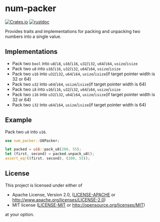 # num-packer

[![Crates.io](https://img.shields.io/crates/v/num-packer.svg)](https://crates.io/crates/num-packer)
[![rustdoc](https://img.shields.io/badge/Doc-num_packer-green.svg)](https://docs.rs/num-packer/)

Provides traits and implementations for packing and unpacking two numbers into a single value.

## Implementations

* Pack two `bool` into `u8`/`i8`, `u16`/`i16`, `u32`/`i32`, `u64`/`i64`, `usize`/`isize`
* Pack two `u8` into `u16`/`i16`, `u32`/`i32`, `u64`/`i64`, `usize`/`isize`
* Pack two `u16` into `u32`/`i32`, `u64`/`i64`, `usize`/`isize`(if target pointer width is 32 or 64)
* Pack two `u32` into `u64`/`i64`, `usize`/`isize`(if target pointer width is 64)
* Pack two `i8` into `u16`/`i16`, `u32`/`i32`, `u64`/`i64`, `usize`/`isize`
* Pack two `i16` into `u32`/`i32`, `u64`/`i64`, `usize`/`isize`(if target pointer width is 32 or 64)
* Pack two `i32` into `u64`/`i64`, `usize`/`isize`(if target pointer width is 64)

## Example

Pack two `u8` into `u16`.

```rust
use num_packer::U8Packer;

let packed = u16::pack_u8(200, 55);
let (first, second) = packed.unpack_u8();
assert_eq!((first, second), (200, 55));
```

## License

This project is licensed under either of

 * Apache License, Version 2.0, ([LICENSE-APACHE](LICENSE-APACHE) or
   http://www.apache.org/licenses/LICENSE-2.0)
 * MIT license ([LICENSE-MIT](LICENSE-MIT) or
   http://opensource.org/licenses/MIT)

at your option.